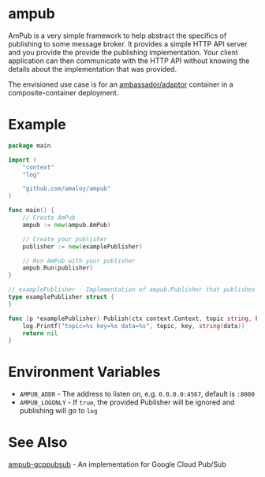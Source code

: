 # ampub
AmPub is a very simple framework to help abstract the specifics of publishing to some message broker. It provides a simple HTTP API server and you provide the provide the publishing implementation. Your client application can then communicate with the HTTP API without knowing the details about the implementation that was provided.

The envisioned use case is for an [ambassador/adaptor](https://kubernetes.io/blog/2015/06/the-distributed-system-toolkit-patterns) container in a composite-container deployment.

# Example
```go
package main

import (
	"context"
	"log"

	"github.com/amaloy/ampub"
)

func main() {
	// Create AmPub
	ampub := new(ampub.AmPub)

	// Create your publisher
	publisher := new(examplePublisher)

	// Run AmPub with your publisher
	ampub.Run(publisher)
}

// examplePublisher - Implementation of ampub.Publisher that publishes to log
type examplePublisher struct {
}

func (p *examplePublisher) Publish(ctx context.Context, topic string, key string, data []byte) error {
	log.Printf("topic=%s key=%s data=%s", topic, key, string(data))
	return nil
}
```

# Environment Variables
* `AMPUB_ADDR` - The address to listen on, e.g. `0.0.0.0:4567`, default is `:8000`
* `AMPUB_LOGONLY` - If `true`, the provided Publisher will be ignored and publishing will go to `log`

# See Also
[ampub-gcppubsub](https://github.com/amaloy/ampub-gcppubsub) - An implementation for Google Cloud Pub/Sub
